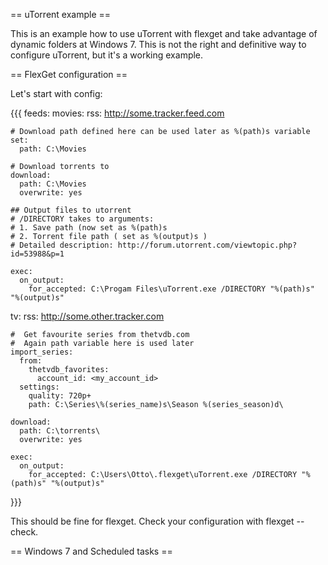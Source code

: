 == uTorrent example ==

This is an example how to use uTorrent with flexget and take advantage of dynamic folders at Windows 7. This is not the right and definitive way to configure uTorrent, but it's a working example.

== FlexGet configuration ==

Let's start with config:

{{{
feeds:
  movies:
    rss: http://some.tracker.feed.com
    
    # Download path defined here can be used later as %(path)s variable
    set:
      path: C:\Movies

    # Download torrents to
    download: 
      path: C:\Movies
      overwrite: yes

    ## Output files to utorrent
    # /DIRECTORY takes to arguments:
    # 1. Save path (now set as %(path)s
    # 2. Torrent file path ( set as %(output)s )
    # Detailed description: http://forum.utorrent.com/viewtopic.php?id=53988&p=1

    exec:
      on_output:
        for_accepted: C:\Progam Files\uTorrent.exe /DIRECTORY "%(path)s" "%(output)s"

  tv:
    rss: http://some.other.tracker.com

    #  Get favourite series from thetvdb.com
    #  Again path variable here is used later
    import_series:
      from: 
        thetvdb_favorites:
          account_id: <my_account_id>
      settings:
        quality: 720p+
        path: C:\Series\%(series_name)s\Season %(series_season)d\
      
    download: 
      path: C:\torrents\
      overwrite: yes

    exec:
      on_output:
        for_accepted: C:\Users\Otto\.flexget\uTorrent.exe /DIRECTORY "%(path)s" "%(output)s"
    
}}}

This should be fine for flexget. Check your configuration with flexget --check.

== Windows 7 and Scheduled tasks  ==

